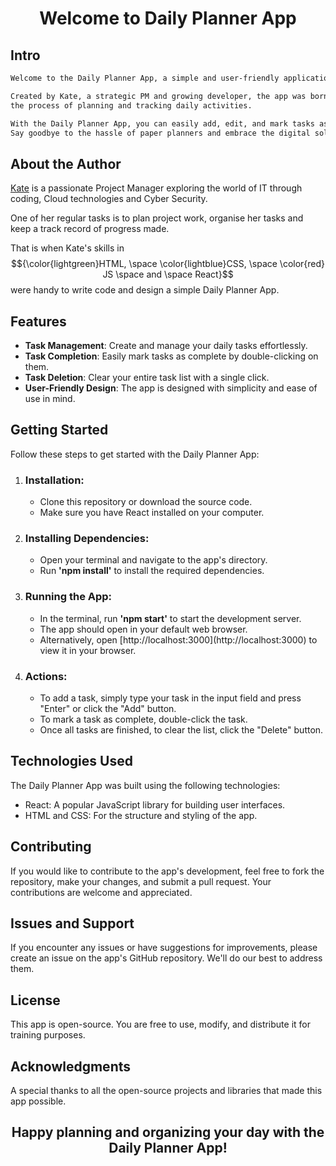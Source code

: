 <h1 align="center"> Welcome to Daily Planner App</h1>

## Intro
```diff
Welcome to the Daily Planner App, a simple and user-friendly application designed to help you plan your daily tasks and track your progress. 

Created by Kate, a strategic PM and growing developer, the app was born out of the need to simplify
the process of planning and tracking daily activities.

With the Daily Planner App, you can easily add, edit, and mark tasks as complete by simply double-clicking them.
Say goodbye to the hassle of paper planners and embrace the digital solution to streamline your daily planning.
```
## About the Author

<a href="https://www.linkedin.com/in/kate-fursova/">Kate</a> is a passionate Project Manager exploring the world of IT through coding, Cloud technologies and Cyber Security.

One of her regular tasks is to plan project work, organise her tasks and keep a track record of progress made.

That is when Kate's skills in $${\color{lightgreen}HTML, \space \color{lightblue}CSS, \space \color{red} JS \space and \space React}$$ were handy to write code and design a simple Daily Planner App.


## Features
<ul>
<li><b>Task Management</b>: Create and manage your daily tasks effortlessly.</li>
<li><b>Task Completion</b>: Easily mark tasks as complete by double-clicking on them.</li>
<li><b>Task Deletion</b>: Clear your entire task list with a single click.</li>
<li><b>User-Friendly Design</b>: The app is designed with simplicity and ease of use in mind.</li>
</ul>

## Getting Started

Follow these steps to get started with the Daily Planner App:

<ol>
<li><h3>Installation:</h3></li>
    <ul>
      <li type="circle">Clone this repository or download the source code.</li>
      <li type="circle">Make sure you have React installed on your computer.</li>
  </ul>
<li><h3>Installing Dependencies:</h3></li>
  <ul>
    <li type="circle">Open your terminal and navigate to the app's directory.</li>
    <li type="circle">Run <b>'npm install'</b> to install the required dependencies.</li>
  </ul>
<li><h3>Running the App:</h3></li>
  <ul>
    <li type="circle">In the terminal, run <b>'npm start'</b> to start the development server.</li>
    <li type="circle">The app should open in your default web browser.</li>
    <li type="circle">Alternatively, open [http://localhost:3000](http://localhost:3000) to view it in your browser.</li>
  </ul>
<li><h3>Actions:</h3></li>
  <ul>
    <li type="circle">To add a task, simply type your task in the input field and press "Enter" or click the "Add" button.</li>
    <li type="circle">To mark a task as complete, double-click the task.</li>
    <li type="circle">Once all tasks are finished, to clear the list, click the "Delete" button.</li>
  </ul>
</ol>

## Technologies Used

The Daily Planner App was built using the following technologies:
  <ul>
    <li>React: A popular JavaScript library for building user interfaces.</li>
  <li>HTML and CSS: For the structure and styling of the app.</li>
  </ul>

## Contributing

If you would like to contribute to the app's development, feel free to fork the repository, make your changes, and submit a pull request. Your contributions are welcome and appreciated.

## Issues and Support

If you encounter any issues or have suggestions for improvements, please create an issue on the app's GitHub repository. We'll do our best to address them.

## License

This app is open-source. You are free to use, modify, and distribute it for training purposes.

## Acknowledgments

A special thanks to all the open-source projects and libraries that made this app possible.

<h2 align="center">Happy planning and organizing your day with the Daily Planner App!</h2>
